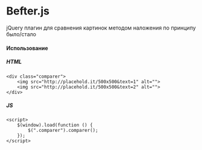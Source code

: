 # Befter.js
jQuery плагин для сравнения картинок методом наложения по принципу было/стало

#### Использование
##### HTML

```
<div class="comparer">	
	<img src="http://placehold.it/500x500&text=1" alt="">
	<img src="http://placehold.it/500x500&text=2" alt="">
</div>
```

	
##### JS
```
<script>
	$(window).load(function () {
		$(".comparer").comparer();
	});
</script>
```
